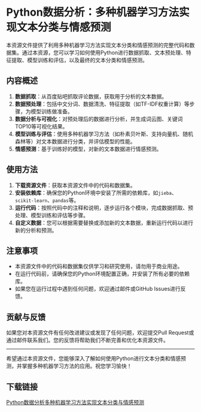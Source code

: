 # Python数据分析：多种机器学习方法实现文本分类与情感预测

本资源文件提供了利用多种机器学习方法实现文本分类和情感预测的完整代码和数据集。通过本资源，您可以学习如何使用Python进行数据抓取、文本预处理、特征提取、模型训练和评估，以及最终的文本分类和情感预测。

## 内容概述

1. **数据抓取**：从百度贴吧抓取评论数据，获取用于分析的文本数据。
2. **数据预处理**：包括中文分词、数据清洗、特征提取（如TF-IDF权重计算）等步骤，为模型训练做准备。
3. **数据分析与可视化**：对预处理后的数据进行分析，并生成词云图、关键词TOP10等可视化结果。
4. **模型训练与评估**：使用多种机器学习方法（如朴素贝叶斯、支持向量机、随机森林等）对文本数据进行分类，并评估模型的性能。
5. **情感预测**：基于训练好的模型，对新的文本数据进行情感预测。

## 使用方法

1. **下载资源文件**：获取本资源文件中的代码和数据集。
2. **安装依赖库**：确保您的Python环境中安装了所需的依赖库，如`jieba`、`scikit-learn`、`pandas`等。
3. **运行代码**：按照代码中的注释和说明，逐步运行各个模块，完成数据抓取、预处理、模型训练和评估等步骤。
4. **自定义数据**：您可以根据需要替换或添加新的文本数据，重新运行代码以进行新的分析和预测。

## 注意事项

- 本资源文件中的代码和数据集仅供学习和研究使用，请勿用于商业用途。
- 在运行代码前，请确保您的Python环境配置正确，并安装了所有必要的依赖库。
- 如果您在运行过程中遇到任何问题，欢迎通过邮件或GitHub Issues进行反馈。

## 贡献与反馈

如果您对本资源文件有任何改进建议或发现了任何问题，欢迎提交Pull Request或通过邮件联系我们。您的反馈将帮助我们不断完善和优化本资源文件。

---

希望通过本资源文件，您能够深入了解如何使用Python进行文本分类和情感预测，并掌握多种机器学习方法的应用。祝您学习愉快！

## 下载链接

[Python数据分析多种机器学习方法实现文本分类与情感预测](https://pan.quark.cn/s/7d572bc54dd7)
